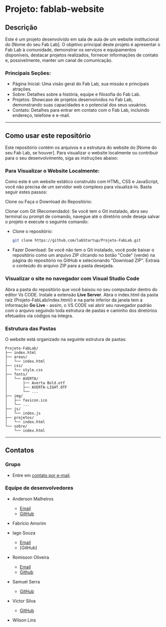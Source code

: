 # Projeto: fablab-website

## Descrição
Este é um projeto desenvolvido em sala de aula de um website institucional do [Nome do seu Fab Lab]. O objetivo principal deste projeto é apresentar o Fab Lab à comunidade, demonstrar os serviços e equipamentos disponíveis, destacar projetos realizados, fornecer informações de contato e, possivelmente, manter um canal de comunicação.

### Principais Seções:

- Página Inicial: Uma visão geral do Fab Lab, sua missão e principais atrações.
- Sobre: Detalhes sobre a história, equipe e filosofia do Fab Lab.
- Projetos: Showcase de projetos desenvolvidos no Fab Lab, demonstrando suas capacidades e o potencial dos seus usuários.
- Contato: Detalhes para entrar em contato com o Fab Lab, incluindo endereço, telefone e e-mail.
---
## Como usar este repositório
Este repositório contém os arquivos e a estrutura do website do [Nome do seu Fab Lab, se houver]. Para visualizar o website localmente ou contribuir para o seu desenvolvimento, siga as instruções abaixo:

### Para Visualizar o Website Localmente:
Como este é um website estático construído com HTML, CSS e JavaScript, você não precisa de um servidor web complexo para visualizá-lo. Basta seguir estes passos:

Clone ou Faça o Download do Repositório:

Clonar com Git (Recomendado): Se você tem o Git instalado, abra seu terminal ou prompt de comando, navegue até o diretório onde deseja salvar o projeto e execute o seguinte comando:

- Clone o repositório:
   ```bash
   git clone https://github.com/labStartup/Projeto-FabLab.git

- Fazer Download: Se você não tem o Git instalado, você pode baixar o repositório como um arquivo ZIP clicando no botão "Code" (verde) na página do repositório no GitHub e selecionando "Download ZIP". Extraia o conteúdo do arquivo ZIP para a pasta desejada.

### Visualizar o site no navegador com Visual Studio Code
Abra a pasta do repositório que você baixou no seu computador dentro do editor Vs CODE. Instale a extensão **Live Server**. Abra o index.html da pasta raiz (Projeto-FabLab/index.html/) e na parte inferior da janela tem a informação **Go Live** - assim, o VS CODE vai abrir seu navegador padrão com o arquivo seguindo toda estrutura de pastas e caminho dos diretórios efetuados via códigos na íntegra.

### Estrutura das Pastas
O website está organizado na seguinte estrutura de pastas:
```fablab-website/
Projeto-FabLab/
├── index.html
├── areas/
│   └── index.html
├── css/
│   └── style.css
├── fonts/
│   └── AVERTA/
│       ├── Averta Bold.otf
│       ├── AVERTA-LIGHT.OTF
│       └── ...
├── img/
│   ├── favicon.ico
│   └── ...
├── js/
│   └── index.js
├── projetos/
│   └── index.html
└── sobre/
    └── index.html
```
---
## Contatos
### Grupo
- Entre em [contato por e-mail](mailto:startup_lab@outlook.com).

### Equipe de desenvolvedores
* Anderson Malheiros
  - [Email](mailto:malheiros.77@outlook.com)
  - [GitHub](https://github.com/AMalheiros77)
    
* Fabrício Amorim

* Iago Souza
  - [Email](mailto:iagosouza56@hotmail.com)
  - [GitHub]
  
* Romisson Oliveira
  - [Email](mailto:oliveiraromisson@hotmail.com)
  - [Github](https://github.com/romisson-oliveira)
    
* Samuel Serra
  - [GitHub](https://github.com/Samu-gif)
  
* Victor Silva
  - [GitHub](https://github.com/Victu)
* Wilson Lins

  

